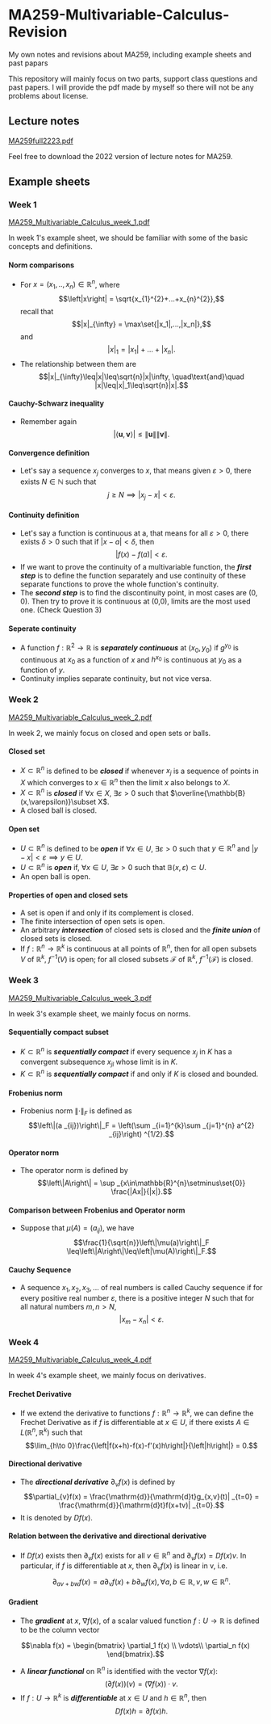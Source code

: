 # MA259-Multivariable-Calculus-Revision
My own notes and revisions about MA259, including example sheets and past papars

This repository will mainly focus on two parts, support class questions and past papers. I will provide the pdf made by myself so there will not be any problems about license.

## Lecture notes

[MA259full2223.pdf](https://github.com/Louisli0515/MA259-Multivariable-Calculus-Revision/files/11159707/MA259full2223.pdf)

Feel free to download the 2022 version of lecture notes for MA259.

## Example sheets

### Week 1

[MA259_Multivariable_Calculus_week_1.pdf](https://github.com/Louisli0515/MA259-Multivariable-Calculus-Revision/files/11163810/MA259_Multivariable_Calculus_week_1.pdf)

In week 1's example sheet, we should be familiar with some of the basic concepts and definitions.

#### Norm comparisons

* For $x = (x_{1},..,x_{n})\in\mathbb{R}^{n}$, where $$\left|x\right| = \sqrt{x_{1}^{2}+...+x_{n}^{2}},$$ recall that $$|x|_{\infty} =  \max\set{|x_1|,...,|x_n|},$$ and $$|x|_1 = |x_1|+...+|x_n|.$$
* The relationship between them are $$|x|_{\infty}\leq|x|\leq\sqrt{n}|x|\infty, \quad\text{and}\quad |x|\leq|x|_1\leq\sqrt{n}|x|.$$ 

#### Cauchy-Schwarz inequality

* Remember again $$|\left<\mathbf{u},\mathbf{v}\right>|\leq\left\|\mathbf{u}\right\|\left\|\mathbf{v}\right\|.$$

#### Convergence definition

* Let's say a sequence $x_{j}$ converges to $x$, that means given $\varepsilon > 0$, there exists $N\in\mathbb{N}$ such that $$j\geq N\implies \left|x_{j}-x\right|<\varepsilon.$$

#### Continuity definition

* Let's say a function is continuous at a, that means for all $\varepsilon > 0$, there exists $\delta > 0$ such that if $\left|x-a\right| < \delta$, then $$\left|f(x)-f(a)\right| < \varepsilon.$$
* If we want to prove the continuity of a multivariable function, the ***first step*** is to define the function separately and use continuity of these separate functions to prove the whole function's continuity.
* The ***second step*** is to find the discontinuity point, in most cases are $(0,0)$. Then try to prove it is continuous at (0,0), limits are the most used one. (Check Question 3)

#### Seperate continuity

* A function $f:\mathbb{R}^{2}\to\mathbb{R}$ is ***separately continuous*** at $(x_{0},y_{0})$ if $g^{y_{0}}$ is continuous at $x_{0}$ as a function of $x$ and $h^{x_{0}}$ is continuous at $y_{0}$ as a function of $y$.
* Continuity implies separate continuity, but not vice versa.

### Week 2

[MA259_Multivariable_Calculus_week_2.pdf](https://github.com/Louisli0515/MA259-Multivariable-Calculus-Revision/files/11172123/MA259_Multivariable_Calculus_week_2.pdf)

In week 2, we mainly focus on closed and open sets or balls.

#### Closed set

* $X\subset\mathbb{R}^{n}$ is defined to be ***closed*** if whenever $x_{j}$ is a sequence of points in $X$ which converges to $x\in\mathbb{R}^{n}$ then the limit $x$ also belongs to $X$.
* $X\subset\mathbb{R}^{n}$ is ***closed*** if $\forall x\in X$, $\exists\varepsilon > 0$ such that $\overline{\mathbb{B}(x,\varepsilon)}\subset X$.
* A closed ball is closed.

#### Open set

* $U\subset\mathbb{R}^{n}$ is defined to be ***open*** if $\forall x\in U$, $\exists\varepsilon > 0$ such that $y\in\mathbb{R}^{n}$ and $\left|y-x\right|<\varepsilon\implies y\in U$.
* $U\subset\mathbb{R}^{n}$ is ***open*** if, $\forall x\in U$, $\exists\varepsilon > 0$ such that $\mathbb{B}(x,\varepsilon)\subset U$.
* An open ball is open.

#### Properties of open and closed sets

* A set is open if and only if its complement is closed.
* The finite intersection of open sets is open.
* An arbitrary ***intersection*** of closed sets is closed and the ***finite union*** of closed sets is closed.
* If $f:\mathbb{R}^{n}\to\mathbb{R}^{k}$ is continuous at all points of $\mathbb{R}^{n}$, then for all open subsets $V$ of $\mathbb{R}^{k}$, $f^{-1}(V)$ is open; for all closed subsets $\mathcal{F}$ of $\mathbb{R}^{k}$, $f^{-1}(\mathcal{F})$ is closed.

### Week 3

[MA259_Multivariable_Calculus_week_3.pdf](https://github.com/Louisli0515/MA259-Multivariable-Calculus-Revision/files/11174816/MA259_Multivariable_Calculus_week_3.pdf)

In week 3's example sheet, we mainly focus on norms.

#### Sequentially compact subset

* $K\subset\mathbb{R}^{n}$ is ***sequentially compact*** if every sequence $x_{j}$ in $K$ has a convergent subsequence $x_{jl}$ whose limit is in $K$.
* $K\subset\mathbb{R}^{n}$ is ***sequentially compact*** if and only if $K$ is closed and bounded.

#### Frobenius norm

* Frobenius norm $\left\|\cdot\right\|_F$ is defined as $$\left\|(a _{ij})\right\|_F = \left(\sum _{i=1}^{k}\sum _{j=1}^{n}  a^{2} _{ij}\right) ^{1/2}.$$

#### Operator norm

* The operator norm is defined by $$\left\|A\right\| = \sup _{x\in\mathbb{R}^{n}\setminus\set{0}} \frac{|Ax|}{|x|}.$$

#### Comparison between Frobenius and Operator norm

* Suppose that $\mu(A) = (a_{ij})$, we have $$\frac{1}{\sqrt{n}}\left\|\mu(a)\right\|_F \leq\left\|A\right\|\leq\left|\mu(A)\right\|_F.$$

#### Cauchy Sequence

* A sequence $x_{1}, x_{2}, x_{3},...$ of real numbers is called Cauchy sequence if for every positive real number $\varepsilon$, there is a positive integer $N$ such that for all natural numbers $m,n > N$, $$\left|x_{m}-x_{n}\right| < \varepsilon.$$

### Week 4

[MA259_Multivariable_Calculus_week_4.pdf](https://github.com/Louisli0515/MA259-Multivariable-Calculus-Revision/files/11179897/MA259_Multivariable_Calculus_week_4.pdf)

In week 4's example sheet, we mainly focus on derivatives.

#### Frechet Derivative

* If we extend the derivative to functions $f:\mathbb{R}^{n}\to\mathbb{R}^{k}$, we can define the Frechet Derivative as if $f$ is differentiable at $x\in U$, if there exists $A\in L(\mathbb{R}^{n},\mathbb{R}^{k})$ such that $$\lim_{h\to 0}\frac{\left|f(x+h)-f(x)-f'(x)h\right|}{\left|h\right|} = 0.$$

#### Directional derivative

* The ***directional derivative*** $\partial_{v}f(x)$ is defined by $$\partial_{v}f(x) = \frac{\mathrm{d}}{\mathrm{d}t}g_{x,v}(t)| _{t=0} = \frac{\mathrm{d}}{\mathrm{d}t}f(x+tv)| _{t=0}.$$
* It is denoted by $Df(x)$.

#### Relation between the derivative and directional derivative

* If $Df(x)$ exists then $\partial_{v}f(x)$ exists for all $v\in\mathbb{R}^{n}$ and $\partial_{v}f(x) = Df(x)v$. In particular, if $f$ is differentiable at $x$, then $\partial_{v}f(x)$ is linear in v, i.e. $$\partial_{av+bw}f(x) = a\partial_{v}f(x)+b\partial_{w}f(x), \forall a,b\in\mathbb{R}, v,w\in\mathbb{R}^{n}.$$

#### Gradient

* The ***gradient*** at $x$, $\nabla f(x)$, of a scalar valued function $f:U\to\mathbb{R}$ is defined to be the column vector 

```math
\nabla f(x) = \begin{bmatrix} \partial_1 f(x) \\ \vdots\\ \partial_n f(x) \end{bmatrix}.
```

* A ***linear functional*** on $\mathbb{R}^{n}$ is identified with the vector $\nabla f(x)$: $$(\partial f(x))(v) = (\nabla f(x))\cdot v.$$
* If $f:U\to\mathbb{R}^{k}$ is ***differentiable*** at $x\in U$ and $h\in\mathbb{R}^{n}$, then $$Df(x)h = \partial f(x)h.$$
